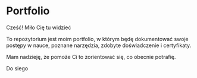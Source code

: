 # Portfolio

Cześć! Miło Cię tu widzieć

To repozytorium jest moim portfolio, w którym będę dokumentować swoje postępy w nauce,
poznane narzędzia, zdobyte doświadczenie i certyfikaty.

Mam nadzieję, że pomoże Ci to zorientować się, co obecnie potrafię.

Do siego
